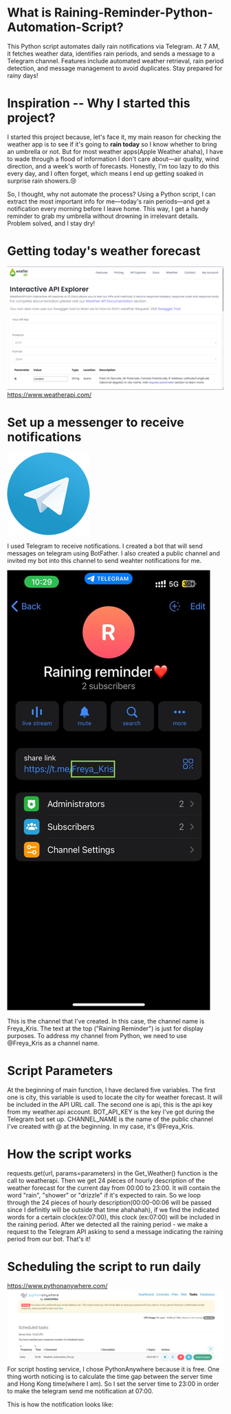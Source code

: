 # What is Raining-Reminder-Python-Automation-Script?
This Python script automates daily rain notifications via Telegram. At 7 AM, it fetches weather data, identifies rain periods, and sends a message to a Telegram channel. Features include automated weather retrieval, rain period detection, and message management to avoid duplicates. Stay prepared for rainy days!
# Inspiration -- Why I started this project?
I started this project because, let's face it, my main reason for checking the weather app is to see if it's going to **rain today** so I know whether to bring an umbrella or not. But for most weather apps(Apple Weather ahaha), I have to wade through a flood of information I don't care about—air quality, wind direction, and a week's worth of forecasts. Honestly, I'm too lazy to do this every day, and I often forget, which means I end up getting soaked in surprise rain showers.😢

So, I thought, why not automate the process? Using a Python script, I can extract the most important info for me—today's rain periods—and get a notification every morning before I leave home. This way, I get a handy reminder to grab my umbrella without drowning in irrelevant details. Problem solved, and I stay dry!

# Getting today's weather forecast
![WeatherAPI](Image/Weather_API.png)
https://www.weatherapi.com/

# Set up a messenger to receive notifications
![Telegram](Image/Telegram.png)

I used Telegram to receive notifications. I created a bot that will send messages on telegram using BotFather. I also created a public channel and invited my bot into this channel to send weahter notifications for me. 

![Raining_Reminder_Telegram](Image/Raining_Reminder_Telegram.jpeg)

This is the channel that I've created. In this case, the channel name is Freya_Kris. The text at the top ("Raining Reminder") is just for display purposes. To address my channel from Python, we need to use @Freya_Kris as a channel name.

# Script Parameters
At the beginning of main function, I have declared five variables. The first one is city, this variable is used to locate the city for weather forecast. It will be included in the API URL call. The second one is api, this is the api key from my weather.api account. BOT_API_KEY is the key I've got during the Telegram bot set up. CHANNEL_NAME is the name of the public channel I've created with @ at the beginning. In my case, it's @Freya_Kris.

# How the script works
requests.get(url, params=parameters) in the Get_Weather() function is the call to weatherapi. Then we get 24 pieces of hourly description of the weather forecast for the current day from 00:00 to 23:00. It will contain the word "rain", "shower" or "drizzle" if it's expected to rain. So we loop through the 24 pieces of hourly description(00:00-00:06 will be passed since I definitly will be outside that time ahahahah), if we find the indicated words for a certain clock(ex:07:00),  this clock (ex:07:00) will be included in the raining period. After we detected all the raining period - we make a request to the Telegram API asking to send a message indicating the raining period from our bot. That's it!

# Scheduling the script to run daily
https://www.pythonanywhere.com/
![Python_Script_Scheduler](Image/Python_Script_Scheduler.png)
For script hosting service, I chose PythonAnywhere because it is free. One thing worth noticing is to calculate the time gap between the server time and Hong Kong time(where I am). So I set the server time to 23:00 in order to make the telegram send me notification at 07:00.

This is how the notification looks like:
